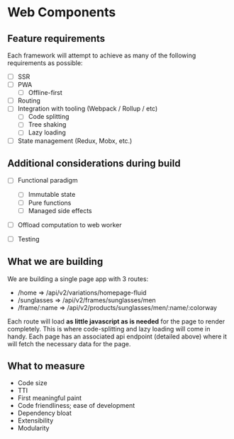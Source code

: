 # Web Components
## Feature requirements
Each framework will attempt to achieve as many of the following requirements as possible:

- [ ] SSR
- [ ] PWA
  - [ ] Offline-first
- [ ] Routing
- [ ] Integration with tooling (Webpack / Rollup / etc)
  - [ ] Code splitting
  - [ ] Tree shaking
  - [ ] Lazy loading
- [ ] State management (Redux, Mobx, etc.)

## Additional considerations during build

- [ ] Functional paradigm
  - [ ] Immutable state
  - [ ] Pure functions
  - [ ] Managed side effects
- [ ] Offload computation to web worker
- [ ] Testing


## What we are building
We are building a single page app with 3 routes:
  - /home => /api/v2/variations/homepage-fluid
  - /sunglasses => /api/v2/frames/sunglasses/men
  - /frame/:name => /api/v2/products/sunglasses/men/:name/:colorway

Each route will load **as little javascript as is needed** for the page to render completely. This is where code-splitting and lazy loading will come in handy. Each page has an associated api endpoint (detailed above) where it will fetch the necessary data for the page.

## What to measure

- Code size
- TTI
- First meaningful paint
- Code friendliness; ease of development
- Dependency bloat
- Extensibility
- Modularity
